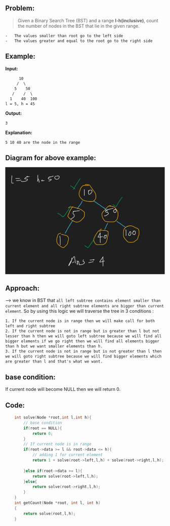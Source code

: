 ## Problem:

> Given a Binary Search Tree (BST) and a range **l-h(inclusive)**, count the number of nodes in the BST that lie in the given range.

    -   The values smaller than root go to the left side
    -   The values greater and equal to the root go to the right side

## Example:

**Input:**

```
      10
     /  \
    5    50
   /    /  \
  1    40  100
l = 5, h = 45
```

**Output:**

```
3
```

**Explanation:**

```
5 10 40 are the node in the range
```

## Diagram for above example:

![](../GFG/Attachments/Pasted%20image%2020220705140337.png)

## Approach:

--> we know in BST that `all left subtree contains element smaller than current element and all right subtree elements are bigger than current element`. So by using this logic we will traverse the tree in 3 conditions :

```
1. If the current node is in range then we will make call for both left and right subtree
2. If the current node is not in range but is greater than l but not lesser than h then we will goto left subtree because we will find all bigger elements if we go right then we will find all elements bigger than h but we want smaller elements than h.
3. If the current node is not in range but is not greater than l then we will goto right subtree because we will find bigger elements which are greater than l and that's what we want.
```

## base condition:

If current node will become NULL then we will return 0.

## Code:

```cpp
	int solve(Node *root,int l,int h){
		// base condition
        if(root == NULL){
            return 0;
        }
		// If current node is in range
        if(root->data >= l && root->data <= h){
			// adding 1 for current element
            return 1 + solve(root->left,l,h) + solve(root->right,l,h);

        }else if(root->data >= l){
            return solve(root->left,l,h);
        }else{
            return solve(root->right,l,h);
        }
    }
    int getCount(Node *root, int l, int h)
    {
        return solve(root,l,h);
    }
```

